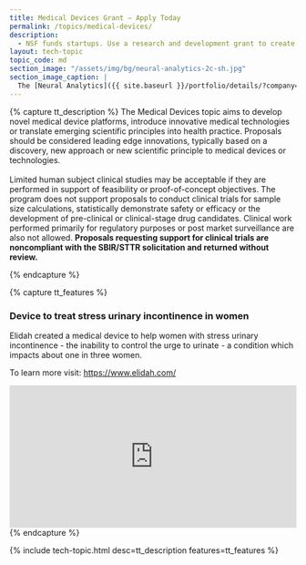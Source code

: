 ```yaml
---
title: Medical Devices Grant – Apply Today
permalink: /topics/medical-devices/
description: 
  - NSF funds startups. Use a research and development grant to create medical devices.
layout: tech-topic
topic_code: md
section_image: "/assets/img/bg/neural-analytics-2c-sh.jpg"
section_image_caption: |
  The [Neural Analytics]({{ site.baseurl }}/portfolio/details/?company=neural-analytics#neural-analytics) Lucid™ M1 transcranial Doppler Ultrasound System is indicated as an adjunct to the standard clinical practices for measuring and displaying cerebral blood flow velocity within the major conducting arteries and veins of the head and neck. Additionally, the Lucid™ M1 System measures the occurrence of transient emboli signals within the blood stream.
---
```

{% capture tt_description %}
The Medical Devices topic aims to develop novel medical device platforms, introduce innovative medical technologies or translate emerging scientific principles into health practice. Proposals should be considered leading edge innovations, typically based on a discovery, new approach or new scientific principle to medical devices or technologies.<br><br>
Limited human subject clinical studies may be acceptable if they are performed in support of feasibility or proof-of-concept objectives. The program does not support proposals to conduct clinical trials for sample size calculations, statistically demonstrate safety or efficacy or the development of pre-clinical or clinical-stage drug candidates. Clinical work performed primarily for regulatory purposes or post market surveillance are also not allowed. **Proposals requesting support for clinical trials are noncompliant with the SBIR/STTR solicitation and returned without review.** 

{% endcapture %}

{% capture tt_features %}
<div class="usa-section usa-content usa-grid">
  <div class="image-video">
    <div class="usa-width-one-half">
      <h3>Device to treat stress urinary incontinence in women</h3>
      <p>Elidah created a medical device to help women with stress urinary incontinence - the inability to control the urge to urinate - a condition which impacts about one in three women.</p>
      <p>To learn more visit: <a href="https://www.elidah.com/">https://www.elidah.com/</a></p>
    </div>
    <div class="usa-width-one-half">
      <iframe sandbox="allow-same-origin allow-scripts" title="Elidah" width="100%" height="250" src="https://www.youtube.com/embed/ksxUK6OWpOA?modestbranding=1&showinfo=0&fs=1" frameborder="0" allowfullscreen=""></iframe>
    </div>
  </div>
</div>
{% endcapture %}

{% include tech-topic.html desc=tt_description features=tt_features %}
